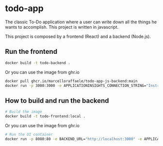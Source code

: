# todo-app
The classic To-Do application where a user can write down all the things he wants to accomplish. This project is written in javascript.

This project is composed by a frontend (React) and a backend (Node.js).

## Run the frontend
```bash
docker build -t todo-backend .
```

Or you can use the image from ghr.io

```bash
docker pull ghcr.io/marcelloraffaele/todo-app-js-backend:main
docker run -p 3000:3000 -e APPLICATIONINSIGHTS_CONNECTION_STRING="InstrumentationKey=..." ghcr.io/marcelloraffaele/todo-app-js-backend:main
```

## How to build and run the backend
```bash
# Build the image
docker build -t todo-frontend:local .
```
Or you can use the image from ghr.io


```bash
# Run the UI container
docker run -p 8080:80 -e BACKEND_URL="http://localhost:3000" -e APPLICATIONINSIGHTS_CONNECTION_STRING="InstrumentationKey=..." -e APP_NAME="todo-app-frontend" todo-frontend:main
```

